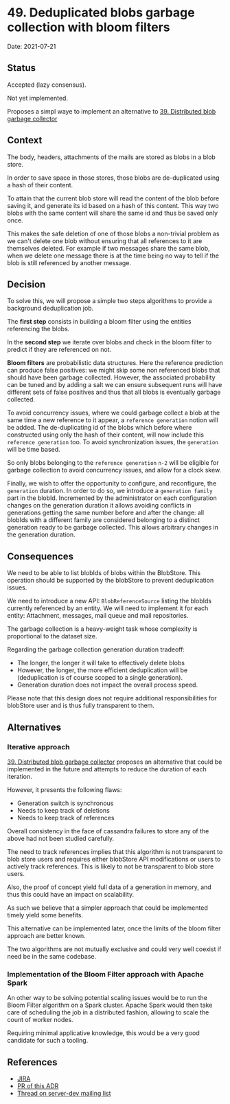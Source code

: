 # 49. Deduplicated blobs garbage collection with bloom filters

Date: 2021-07-21

## Status

Accepted (lazy consensus).

Not yet implemented.

Proposes a simpl waye to implement an alternative to  [39. Distributed blob garbage collector](0039-distributed-blob-garbage-collector.md)

## Context

The body, headers, attachments of the mails are stored as blobs in a blob store.

In order to save space in those stores, those blobs are de-duplicated using a hash of their content.

To attain that the current blob store will read the content of the blob before saving it, and generate its id based on
a hash of this content. This way two blobs with the same content will share the same id and thus be saved only once.

This makes the safe deletion of one of those blobs a non-trivial problem as we can't delete one blob without ensuring
that all references to it are themselves deleted. For example if two messages share the same blob, when we delete
one message there is at the time being no way to tell if the blob is still referenced by another message.

## Decision

To solve this, we will propose a simple two steps algorithms to provide a background deduplication job.

The **first step** consists in building a bloom filter using the entities referencing the blobs.

In the **second step** we iterate over blobs and check in the bloom filter to predict if they are referenced on not.

**Bloom filters** are probabilistic data structures. Here the reference prediction can produce false positives: we might 
skip some non referenced blobs that should have been garbage collected. However, the associated probability can be tuned 
and by adding a salt we can ensure subsequent runs will have different sets of false positives and thus that all blobs is
eventually garbage collected.

To avoid concurrency issues, where we could garbage collect a blob at the same time a new reference to it appear,
a `reference generation` notion will be added. The de-duplicating id of the blobs which before where constructed
using only the hash of their content,  will now include this `reference generation` too. To avoid synchronization 
issues, the `generation` will be time based.

So only blobs belonging to the `reference generation` `n-2` will be eligible for garbage collection to avoid 
concurrency issues, and allow for a clock skew.

Finally, we wish to offer the opportunity to configure, and reconfigure, the `generation` duration. In order to do so,
we introduce a `generation family` part in the blobId. Incremented by the administrator on each configuration changes on
the generation duration it allows avoiding conflicts in generations getting the same number before and after the change:
all blobIds with a different family are considered belonging to a distinct generation ready to be garbage collected. This
allows arbitrary changes in the generation duration.

## Consequences

We need to be able to list blobIds of blobs within the BlobStore. This operation should be supported by the blobStore 
to prevent deduplication issues.

We need to introduce a new API: `BlobReferenceSource` listing the blobIds currently referenced by an entity. We will
need to implement it for each entity: Attachment, messages, mail queue and mail repositories.

The garbage collection is a heavy-weight task whose complexity is proportional to the dataset size. 

Regarding the garbage collection generation duration tradeoff:
 - The longer, the longer it will take to effectively delete blobs
 - However, the longer, the more efficient deduplication will be (deduplication is of course scoped to a single 
   generation).
 - Generation duration does not impact the overall process speed.
 
Please note that this design does not require additional responsibilities for blobStore user and is thus fully transparent 
to them.
 
## Alternatives

### Iterative approach

[39. Distributed blob garbage collector](0039-distributed-blob-garbage-collector.md) proposes an alternative that could 
be implemented in the future and attempts to reduce the duration of each iteration.

However, it presents the following flaws:
 - Generation switch is synchronous
 - Needs to keep track of deletions
 - Needs to keep track of references
 
Overall consistency in the face of cassandra failures to store any of the above had not been studied carefully.

The need to track references implies that this algorithm is not transparent to blob store users and requires either 
blobStore API modifications or users to actively track references. This is likely to not be transparent to blob store 
users.

Also, the proof of concept yield full data of a generation in memory, and thus this could have an impact on scalability.

As such we believe that a simpler approach that could be implemented timely yield some benefits.

This alternative can be implemented later, once the limits of the bloom filter approach are better known.

The two algorithms are not mutually exclusive and could very well coexist if need be in the same codebase.

### Implementation of the Bloom Filter approach with Apache Spark

An other way to be solving potential scaling issues would be to run the Bloom Filter algorithm on a Spark cluster.
Apache Spark would then take care of scheduling the job in a distributed fashion, allowing to scale the count of
worker nodes.

Requiring minimal applicative knowledge, this would be a very good candidate for such a tooling.

## References

 - [JIRA](https://issues.apache.org/jira/browse/JAMES-3150)
 - [PR of this ADR](https://github.com/apache/james-project/pull/594)
 - [Thread on server-dev mailing list](https://www.mail-archive.com/server-dev@james.apache.org/msg70734.html)